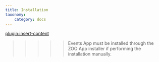 ```yaml
---
title: Installation
taxonomy:
    category: docs
---
```


[plugin:insert-content](/_partials/installation?events)

>>>>> Events App must be installed through the ZOO App installer if performing the installation manually.
